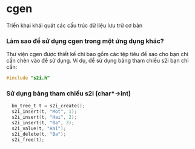 # cgen
Triển khai khái quát các cấu trúc dữ liệu lưu trữ cơ bản

### Làm sao để sử dụng cgen trong một ứng dụng khác?
Thư viện cgen được thiết kế chỉ bao gồm các tệp tiêu đề sao cho bạn chỉ cần chèn vào để sử dụng.
Ví dụ, để sử dụng bảng tham chiếu s2i bạn chỉ cần:

```C
#include "s2i.h"
```

### Sử dụng bảng tham chiếu s2i (char*->int)

```C
  bn_tree_t t = s2i_create();
  s2i_insert(t, "Mot", 1);
  s2i_insert(t, "Hai", 2);
  s2i_insert(t, "Ba", 3);
  s2i_value(t, "Hai");
  s2i_delete(t, "Ba");
  s2i_free(t);
```

